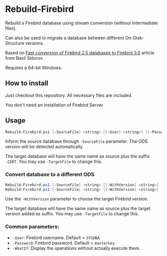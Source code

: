 # Rebuild-Firebird

Rebuild a Firebird database using stream conversion (without intermediate files).

Can also be used to migrate a database between different On-Disk-Structure versions.

Based on [Fast conversion of Firebird 2.5 databases to Firebird 3.0](https://ib-aid.com/en/articles/fast-conversion-of-firebird-2-5-databases-to-firebird-3/) article from Basil Sidorov.

Requires a 64-bit Windows.



## How to install

Just checkout this repository. All necessary files are included.

You don't need an installation of Firebird Server.



## Usage

```powershell
Rebuild-Firebird.ps1 [-SourceFile] <string> [[-User] <string>] [[-Password] <string>] [[-TargetFile] <string>] [-WhatIf] [-Confirm] [<CommonParameters>]
```

Inform the source database through `-SourceFile` parameter. The ODS version will be detected automatically.

The target database will have the same name as source plus the suffix `.CERT`. You may use `-TargetFile` to change this. 



### Convert database to a different ODS

```powershell
Rebuild-Firebird.ps1 [-SourceFile] <string> [[-WithVersion] <string>] [[-User] <string>] [[-Password] <string>] [-WhatIf] [-Confirm] [<CommonParameters>]
Rebuild-Firebird.ps1 [-SourceFile] <string> [[-WithVersion] <string>] [[-User] <string>] [[-Password] <string>] [[-TargetFile] <string>] [-WhatIf] [-Confirm] [<CommonParameters>]
```

Use the `-WithVersion` parameter to choose the target Firebird version.

The target database will have the same name as source plus the target version added as suffix. You may use `-TargetFile` to change this.



### Common parameters:

  - `-User`: Firebird username. Default = `SYSDBA`.
  - `-Password`: Firebird password. Default = `masterkey`.
  - `-WhatIf`: Display the operations without actually execute them.
